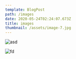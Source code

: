 ```yaml
---
template: BlogPost
path: /images
date: 2020-05-24T02:24:07.673Z
title: images
thumbnail: /assets/image-7.jpg
---
```

![asd](/assets/ganache.png "asd")



![fd](/assets/nodejs.png "dfgdgf")
